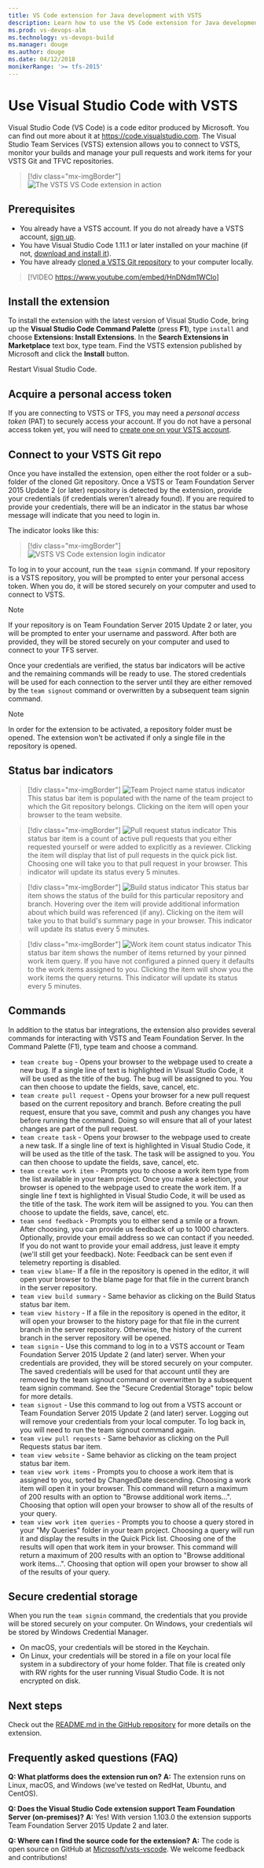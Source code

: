 ```yaml
---
title: VS Code extension for Java development with VSTS
description: Learn how to use the VS Code extension for Java development with VSTS
ms.prod: vs-devops-alm
ms.technology: vs-devops-build 
ms.manager: douge
ms.author: douge
ms.date: 04/12/2018
monikerRange: '>= tfs-2015'
---
```



# Use Visual Studio Code with VSTS

Visual Studio Code (VS Code) is a code editor produced by Microsoft. You can find out more about it at https://code.visualstudio.com. The Visual Studio Team Services (VSTS) extension allows you to connect to VSTS, monitor your builds and manage your pull requests and work items for your VSTS Git and TFVC repositories.

> [!div class="mx-imgBorder"]
![The VSTS VS Code extension in action](_img/vscode.png)

## Prerequisites

 - You already have a VSTS account. If you do not already have a VSTS account, [sign up](https://docs.microsoft.com/en-us/vsts/accounts/create-account-msa-or-work-student).
 - You have Visual Studio Code 1.11.1 or later installed on your machine (if not, [download and install it](https://code.visualstudio.com/Download)).
 - You have already [cloned a VSTS Git repository](https://docs.microsoft.com/en-us/vsts/git/tutorial/clone?tabs=command-line) to your computer locally.

> [!VIDEO https://www.youtube.com/embed/HnDNdm1WCIo]

## Install the extension

To install the extension with the latest version of Visual Studio Code, bring up the **Visual Studio Code Command Palette** (press **F1**), type `install` and choose **Extensions: Install Extensions**. In the **Search Extensions in Marketplace** text box, type team. Find the VSTS extension published by Microsoft and click the **Install** button. 

Restart Visual Studio Code.

## Acquire a personal access token

If you are connecting to VSTS or TFS, you may need a *personal access token* (PAT) to securely access your account. 
If you do not have a personal access token yet, you will need to [create one on your VSTS account](https://docs.microsoft.com/en-us/vsts/accounts/use-personal-access-tokens-to-authenticate). 

## Connect to your VSTS Git repo

Once you have installed the extension, open either the root folder or a sub-folder of the cloned Git repository. Once a VSTS or Team Foundation Server 2015 Update 2 (or later) repository is detected by the extension, provide your credentials (if credentials weren't already found). If you are required to provide your credentials, there will be an indicator in the status bar whose message will indicate that you need to login in.

The indicator looks like this:

> [!div class="mx-imgBorder"]
![VSTS VS Code extension login indicator](_img/team-error.png)


To log in to your account, run the `team signin` command. If your repository is a VSTS repository, you will be prompted to enter your personal access token. When you do, it will be stored securely on your computer and used to connect to VSTS. 

> [!NOTE]
> If your repository is on Team Foundation Server 2015 Update 2 or later, you will be prompted to enter your username and password.
> After both are provided, they will be stored securely on your computer and used to connect to your TFS server.

Once your credentials are verified, the status bar indicators will be active and the remaining commands will be ready to use. The stored credentials will be used for each connection to the server until they are either removed by the `team signout` command or overwritten by a subsequent team signin command.

> [!NOTE]
> In order for the extension to be activated, a repository folder must be opened. The extension won't be activated if only a single file in the repository is opened.

## Status bar indicators

> [!div class="mx-imgBorder"]
![Team Project name status indicator](_img/project-indicator.png)
 This status bar item is populated with the name of the team project to which the Git repository belongs. Clicking on the item will open your browser to the team website.

> [!div class="mx-imgBorder"]
![Pull request status indicator](_img/pullrequest-indicator.png)
 This status bar item is a count of active pull requests that you either requested yourself or were added to explicitly as a reviewer. Clicking the item will display that list of pull requests in the quick pick list. Choosing one will take you to that pull request in your browser. This indicator will update its status every 5 minutes.

> [!div class="mx-imgBorder"]
![Build status indicator](_img/buildstatus-indicator.png)
 This status bar item shows the status of the build for this particular repository and branch. Hovering over the item will provide additional information about which build was referenced (if any). Clicking on the item will take you to that build's summary page in your browser. This indicator will update its status every 5 minutes.

> [!div class="mx-imgBorder"]
![Work item count status indicator](_img/pinnedquery-indicator.png)
 This status bar item shows the number of items returned by your pinned work item query. If you have not configured a pinned query it defaults to the work items assigned to you. Clicking the item will show you the work items the query returns. This indicator will update its status every 5 minutes.

## Commands
In addition to the status bar integrations, the extension also provides several commands for interacting with VSTS and Team Foundation Server. In the Command Palette (F1), type team and choose a command.

- `team create bug` - Opens your browser to the webpage used to create a new bug. If a single line of text is highlighted in Visual Studio Code, it will be used as the title of the bug. The bug will be assigned to you. You can then choose to update the fields, save, cancel, etc.
- `team create pull request` - Opens your browser for a new pull request based on the current repository and branch. Before creating the pull request, ensure that you save, commit and push any changes you have before running the command. Doing so will ensure that all of your latest changes are part of the pull request.
- `team create task` - Opens your browser to the webpage used to create a new task. If a single line of text is highlighted in Visual Studio Code, it will be used as the title of the task. The task will be assigned to you. You can then choose to update the fields, save, cancel, etc.
- `team create work item` - Prompts you to choose a work item type from the list available in your team project. Once you make a selection, your browser is opened to the webpage used to create the work item. If a single line f text is highlighted in Visual Studio Code, it will be used as the title of the task. The work item will be assigned to you. You can then choose to update the fields, save, cancel, etc.
- `team send feedback` - Prompts you to either send a smile or a frown. After choosing, you can provide us feedback of up to 1000 characters. Optionally, provide your email address so we can contact if you needed. If you do not want to provide your email address, just leave it empty (we'll still get your feedback). Note: Feedback can be sent even if telemetry reporting is disabled.
- `team view blame`- If a file in the repository is opened in the editor, it will open your browser to the blame page for that file in the current branch in the server repository.
- `team view build summary` - Same behavior as clicking on the Build Status status bar item.
- `team view history` - If a file in the repository is opened in the editor, it will open your browser to the history page for that file in the current branch in the server repository. Otherwise, the history of the current branch in the server repository will be opened.
- `team signin` - Use this command to log in to a VSTS account or Team Foundation Server 2015 Update 2 (and later) server. When your credentials are provided, they will be stored securely on your computer. The saved credentials will be used for that account until they are removed by the team signout command or overwritten by a subsequent team signin command. See the "Secure Credential Storage" topic below for more details.
- `team signout` - Use this command to log out from a VSTS account or Team Foundation Server 2015 Update 2 (and later) server. Logging out will remove your credentials from your local computer. To log back in, you will need to run the team signout command again.
- `team view pull requests` - Same behavior as clicking on the Pull Requests status bar item.
- `team view website` - Same behavior as clicking on the team project status bar item.
- `team view work items` - Prompts you to choose a work item that is assigned to you, sorted by ChangedDate descending. Choosing a work item will open it in your browser. This command will return a maximum of 200 results with an option to "Browse additional work items...". Choosing that option will open your browser to show all of the results of your query.
- `team view work item queries` - Prompts you to choose a query stored in your "My Queries" folder in your team project. Choosing a query will run it and display the results in the Quick Pick list. Choosing one of the results will open that work item in your browser. This command will return a maximum of 200 results with an option to "Browse additional work items...". Choosing that option will open your browser to show all of the results of your query.

## Secure credential storage
When you run the `team signin` command, the credentials that you provide will be stored securely on your computer. On Windows, your credentials wil be stored by Windows Credential Manager. 
 - On macOS, your credentials will be stored in the Keychain. 
 - On Linux, your credentials will be stored in a file on your local file system in a subdirectory of your home folder. That file is created only with RW rights for the user running Visual Studio Code. It is not encrypted on disk.

## Next steps
Check out the [README.md in the GitHub repository](https://github.com/Microsoft/vsts-vscode/blob/master/README.md) for more details on the extension.

## Frequently asked questions (FAQ)

**Q: What platforms does the extension run on?**
**A:** The extension runs on Linux, macOS, and Windows (we've tested on RedHat, Ubuntu, and CentOS).

**Q: Does the Visual Studio Code extension support Team Foundation Server (on-premises)?**
**A:** Yes! With version 1.103.0 the extension supports Team Foundation Server 2015 Update 2 and later.

**Q: Where can I find the source code for the extension?**
**A:** The code is open source on GitHub at [Microsoft/vsts-vscode](https://github.com/Microsoft/vsts-vscode). We welcome feedback and contributions!
